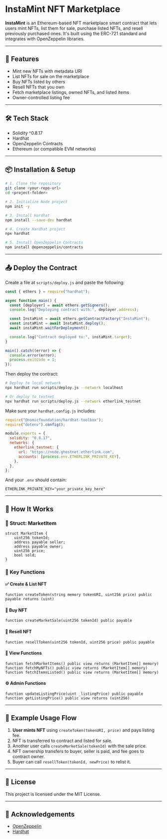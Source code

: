 # InstaMint NFT Marketplace

**InstaMint** is an Ethereum-based NFT marketplace smart contract that lets users mint NFTs, list them for sale, purchase listed NFTs, and resell previously purchased ones. It's built using the ERC-721 standard and integrates with OpenZeppelin libraries.

---

## 🚀 Features

- Mint new NFTs with metadata URI
- List NFTs for sale on the marketplace
- Buy NFTs listed by others
- Resell NFTs that you own
- Fetch marketplace listings, owned NFTs, and listed items
- Owner-controlled listing fee

---

## 🛠 Tech Stack

- Solidity ^0.8.17
- Hardhat
- OpenZeppelin Contracts
- Ethereum (or compatible EVM networks)

---

## 📦 Installation & Setup

```bash
# 1. Clone the repository
git clone <your-repo-url>
cd <project-folder>

# 2. Initialize Node project
npm init -y

# 3. Install Hardhat
npm install --save-dev hardhat

# 4. Create Hardhat project
npx hardhat

# 5. Install OpenZeppelin Contracts
npm install @openzeppelin/contracts
```

---

## 📤 Deploy the Contract

Create a file at `scripts/deploy.js` and paste the following:

```js
const { ethers } = require("hardhat");

async function main() {
  const [deployer] = await ethers.getSigners();
  console.log("Deploying contract with:", deployer.address);

  const InstaMint = await ethers.getContractFactory("InstaMint");
  const instaMint = await InstaMint.deploy();
  await instaMint.waitForDeployment();

  console.log("Contract deployed to:", instaMint.target);
}

main().catch((error) => {
  console.error(error);
  process.exitCode = 1;
});
```

Then deploy the contract:

```bash
# Deploy to local network
npx hardhat run scripts/deploy.js --network localhost

# Or deploy to testnet
npx hardhat run scripts/deploy.js --network etherlink_testnet
```

Make sure your `hardhat.config.js` includes:

```js
require("@nomicfoundation/hardhat-toolbox");
require("dotenv").config();

module.exports = {
  solidity: "0.8.17",
  networks: {
    etherlink_testnet: {
      url: "https://node.ghostnet.etherlink.com",
      accounts: [process.env.ETHERLINK_PRIVATE_KEY],
    },
  },
};
```

And your `.env` should contain:

```env
ETHERLINK_PRIVATE_KEY="your_private_key_here"
```

---

## 🧠 How It Works

### 🔹 Struct: MarketItem

```solidity
struct MarketItem {
    uint256 tokenId;
    address payable seller;
    address payable owner;
    uint256 price;
    bool sold;
}
```

### 🔑 Key Functions

#### ✅ Create & List NFT

```solidity
function createToken(string memory tokenURI, uint256 price) public payable returns (uint)
```

#### 💸 Buy NFT

```solidity
function createMarketSale(uint256 tokenId) public payable
```

#### 🔁 Resell NFT

```solidity
function resellToken(uint256 tokenId, uint256 price) public payable
```

#### 📃 View Functions

```solidity
function fetchMarketItems() public view returns (MarketItem[] memory)
function fetchMyNFTs() public view returns (MarketItem[] memory)
function fetchItemsListed() public view returns (MarketItem[] memory)
```

#### ⚙️ Admin Functions

```solidity
function updateListingPrice(uint _listingPrice) public payable
function getListingPrice() public view returns (uint256)
```

---

## 🧪 Example Usage Flow

1. **User mints NFT** using `createToken(tokenURI, price)` and pays listing fee.
2. NFT is transferred to contract and listed for sale.
3. Another user calls `createMarketSale(tokenId)` with the sale price.
4. NFT ownership transfers to buyer, seller is paid, and fee goes to contract owner.
5. Buyer can call `resellToken(tokenId, newPrice)` to relist it.

---

## 📄 License

This project is licensed under the MIT License.

---

## 🙏 Acknowledgements

- [OpenZeppelin](https://openzeppelin.com/)
- [Hardhat](https://hardhat.org/)
